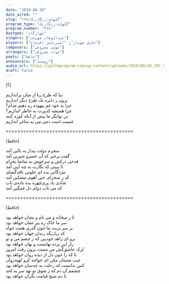 ```yaml
---
date: "2019-08-26"
date_aired: ""
slug: "گلهای-رنگارنگ/۲۹۷"
program_type: "گلهای-رنگارنگ"
program_number: "۲۹۷"
dastgah: "چهارگاه"
singers: ["عبدالوهاب شهیدی"]
players: ["جلیل شهناز", "امیرناصر افتتاح"]
composers: ["موسی معروفی"]
arrangers: ["جواد معروفی"]
poets: ["حافظ"]
announcers: ["روشنک"]
audio_url: https://golhaprogram.com/wp-content/uploads/2019/08/GR_297_Shahidi.mp3
draft: false
---
```


(؟)  

بیا که طرح ریا از میان براندازیم  
برون ز دایره یک طرح دیگر اندازیم  
چرا به خود غم بیهوده ره دهیم مدام؟  
چرا همیشه کدورت به خاطر اندازیم؟  
تن توانگر ما پیش از آنکه کوزه كنند  
غنیمت است دمی مِی به ساغر اندازیم  

============================================  

(حافظ)  

سحرم دولت بیدار به بالین آمد  
گفت برخیز که آن خسرو شیرین آمد  
قدحی درکش و سرخوش به تماشا بخرام  
تا ببینی که نگارت به چه آیین آمد  
مژدگانی بده ای خلوتی نافه‌گشای  
که ز صحرای ختن آهوی مشکین آمد  
شادی یاد پری‌چهره بده باده‌ی ناب  
که می ناب دوای دل غمگین آمد  

============================================  

(حافظ)  

تا ز میخانه و می نام و نشان خواهد بود  
سر ما خاک ره پیر مغان خواهد بود  
بر سر تربت ما چون گذری همت خواه  
که زیارتگه رندان جهان خواهد بود  
برو ای زاهد خودبین که ز چشم من و تو  
راز این پرده نهانست و نهان خواهد بود  
تُرک عاشق‌کُش من مست برون رفت امروز  
تا که را خون دل از دیده روان خواهد بود  
عیب مستان مکن ای خواجه کزو کهنه‌روان  
کس ندانست که رحلت به چه‌سان خواهد بود  
چشمم آن دم که ز شوق تو نهد سر به لحد  
تا دم صبح قیامت نگران خواهد بود  
